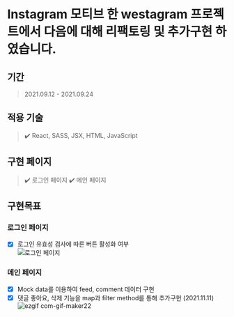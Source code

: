 # Instagram 모티브 한 westagram 프로젝트에서 다음에 대해 리팩토링 및 추가구현 하였습니다.

## 기간
> 2021.09.12 - 2021.09.24

## 적용 기술
> ✔️ React, SASS, JSX, HTML, JavaScript

## 구현 페이지
> ✔️ 로그인 페이지
> ✔️ 메인 페이지

## 구현목표
### 로그인 페이지
   - [x] 로그인 유효성 검사에 따른 버튼 활성화 여부 <br/>
![로그인 페이지](https://user-images.githubusercontent.com/62207127/145967533-8493adde-d248-40e4-a86c-1f42fbaca4ed.gif)
### 메인 페이지
   - [x] Mock data를 이용하여 feed, comment 데이터 구현
   - [x] 댓글 좋아요, 삭제 기능을 map과 filter method를 통해 추가구현 (2021.11.11)<br/>
![ezgif com-gif-maker22](https://user-images.githubusercontent.com/62207127/145967832-82149aea-067e-470d-8627-861beaa15fe1.gif)
